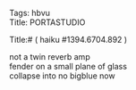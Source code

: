 Tags: hbvu  
Title: PORTASTUDIO  
  
Title:# ( haiku #1394.6704.892 )  
  
not a twin reverb amp  
fender on a small plane of glass  
collapse into no bigblue now  
